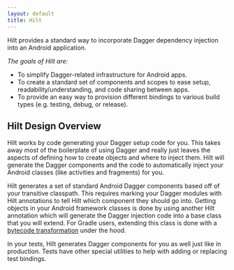 ```yaml
---
layout: default
title: Hilt
---
```


Hilt provides a standard way to incorporate Dagger dependency injection into
an Android application.

*The goals of Hilt are:*

*   To simplify Dagger-related infrastructure for Android apps.
*   To create a standard set of components and scopes to ease setup,
    readability/understanding, and code sharing between apps.
*   To provide an easy way to provision different bindings to various build
    types (e.g. testing, debug, or release).

## Hilt Design Overview

Hilt works by code generating your Dagger setup code for you. This takes away
most of the boilerplate of using Dagger and really just leaves the aspects of
defining how to create objects and where to inject them. Hilt will generate the
Dagger components and the code to automatically inject your Android classes
(like activities and fragments) for you.

Hilt generates a set of standard Android Dagger components based off of your
transitive classpath. This requires marking your Dagger modules with Hilt
annotations to tell Hilt which component they should go into. Getting objects in
your Android framework classes is done by using another Hilt annotation which
will generate the Dagger injection code into a base class that you will extend.
For Gradle users, extending this class is done with a
[bytecode transformation](gradle-setup.md#hilt-gradle-plugin) under the hood.

In your tests, Hilt generates Dagger components for you as well just like in
production. Tests have other special utilities to help with adding or replacing
test bindings.
